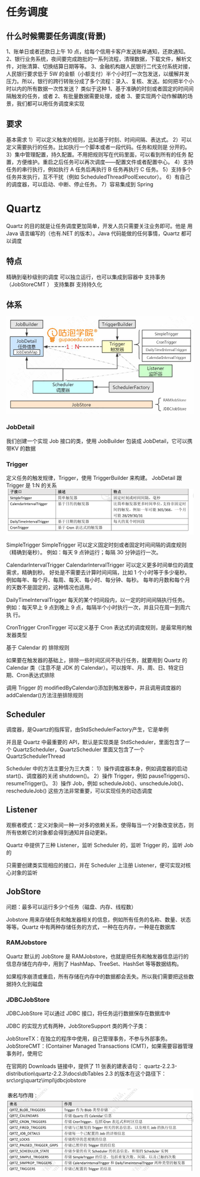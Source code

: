 # 任务调度

## 什么时候需要任务调度(背景)

1、账单日或者还款日上午 10 点，给每个信用卡客户发送账单通知，还款通知。
2、银行业务系统，夜间要完成跑批的一系列流程，清理数据，下载文件，解析文件，对账清算、切换结算日期等等。
3、金融机构跟人民银行二代支付系统对接，人民银行要求低于 5W 的金额（小额支付）半个小时打一次包发送，以缓解并发压力。所以，银行的跨行转账分成了多个流程：录入、复核、发送。如何把半个小时以内的所有数据一次性发送？
类似于这种
1、基于准确的时刻或者固定的时间间隔触发的任务，或者
2、有批量数据需要处理，或者
3、要实现两个动作解耦的场景，我们都可以用任务调度来实现

## 要求

基本需求
1）可以定义触发的规则，比如基于时刻、时间间隔、表达式。
2）可以定义需要执行的任务。比如执行一个脚本或者一段代码。任务和规则是
分开的。
3）集中管理配置，持久配置。不用把规则写在代码里面，可以看到所有的任务
配置，方便维护。重启之后任务可以再次调度——配置文件或者配置中心。
4）支持任务的串行执行，例如执行 A 任务后再执行 B 任务再执行 C 任务。
5）支持多个任务并发执行，互不干扰（例如 ScheduledThreadPoolExecutor）。
6）有自己的调度器，可以启动、中断、停止任务。
7）容易集成到 Spring

# Quartz

Quartz 的目的就是让任务调度更加简单，开发人员只需要关注业务即可。他是
用 Java 语言编写的（也有.NET 的版本）。Java 代码能做的任何事情，Quartz 都可以调度

## 特点

精确到毫秒级别的调度
可以独立运行，也可以集成到容器中
支持事务（JobStoreCMT ）
支持集群
支持持久化

## 体系

![image.png](./assets/image.png)

### JobDetail

我们创建一个实现 Job 接口的类，使用 JobBuilder 包装成 JobDetail，它可以携带KV 的数据

### Trigger

定义任务的触发规律，Trigger，使用 TriggerBuilder 来构建。
JobDetail 跟 Trigger 是 1:N 的关系
![image.png](./assets/1675684530108-image.png)

SimpleTrigger
SimpleTrigger 可以定义固定时刻或者固定时间间隔的调度规则（精确到毫秒）。
例如：每天 9 点钟运行；每隔 30 分钟运行一次。

CalendarIntervalTrigger
CalendarIntervalTrigger 可以定义更多时间单位的调度需求，精确到秒。
好处是不需要去计算时间间隔，比如 1 个小时等于多少毫秒。
例如每年、每个月、每周、每天、每小时、每分钟、每秒。
每年的月数和每个月的天数不是固定的，这种情况也适用。

DailyTimeIntervalTrigger
每天的某个时间段内，以一定的时间间隔执行任务。
例如：每天早上 9 点到晚上 9 点，每隔半个小时执行一次，并且只在周一到周六执
行。

CronTrigger
CronTirgger 可以定义基于 Cron 表达式的调度规则，是最常用的触发器类型

基于 Calendar  的 排除规则

如果要在触发器的基础上，排除一些时间区间不执行任务，就要用到 Quartz 的Calendar 类（注意不是 JDK 的 Calendar）。可以按年、月、周、日、特定日期、Cron表达式排除

调用 Trigger 的 modifiedByCalendar()添加到触发器中，并且调用调度器的
addCalendar()方法注册排除规则

## Scheduler

调度器，是Quartz的指挥官，由StdSchedulerFactory产生，它是单例

并且是 Quartz 中最重要的 API，默认是实现类是 StdScheduler，里面包含了一个
QuartzScheduler，QuartzScheduler 里面又包含了一个 QuartzSchedulerThread

Scheduler 中的方法主要分为三大类：
1）操作调度器本身，例如调度器的启动 start()、调度器的关闭 shutdown()。
2）操作 Trigger，例如 pauseTriggers()、resumeTrigger()。
3）操作 Job，例如 scheduleJob()、unscheduleJob()、rescheduleJob()
这些方法非常重要，可以实现任务的动态调度

## Listener

观察者模式：定义对象间一种一对多的依赖关系，使得每当一个对象改变状态，则所有依赖它的对象都会得到通知并自动更新。

Quartz 中提供了三种 Listener，监听 Scheduler 的，监听 Trigger 的，监听 Job 的

只需要创建类实现相应的接口，并在 Scheduler 上注册 Listener，便可实现对核心对象的监听

## JobStore

问题：最多可以运行多少个任务（磁盘、内存、线程数）

Jobstore 用来存储任务和触发器相关的信息，例如所有任务的名称、数量、状态等等。Quartz 中有两种存储任务的方式，一种在在内存，一种是在数据库

### RAMJobstore

Quartz 默认的 JobStore 是 RAMJobstore，也就是把任务和触发器信息运行的信息存储在内存中，用到了 HashMap、TreeSet、HashSet 等等数据结构。

如果程序崩溃或重启，所有存储在内存中的数据都会丢失。所以我们需要把这些数据持久化到磁盘

### JDBCJobStore

JDBCJobStore 可以通过 JDBC 接口，将任务运行数据保存在数据库中

JDBC 的实现方式有两种，JobStoreSupport 类的两个子类：

JobStoreTX：在独立的程序中使用，自己管理事务，不参与外部事务。
JobStoreCMT：(Container Managed Transactions (CMT)，如果需要容器管理事务时，使用它

在官网的 Downloads 链接中，提供了 11 张表的建表语句：
quartz-2.2.3-distribution\quartz-2.2.3\docs\dbTables
2.3 的版本在这个路径下：src\org\quartz\impl\jdbcjobstore



![image.png](./assets/1675701512546-image.png)











